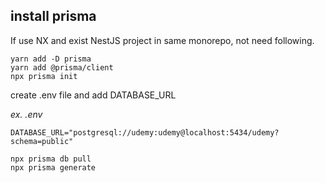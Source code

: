 ## install prisma

If use NX and exist NestJS project in same monorepo, not need following.

```shell
yarn add -D prisma
yarn add @prisma/client
npx prisma init
```

create .env file and add DATABASE_URL  

*ex. .env*  
```text
DATABASE_URL="postgresql://udemy:udemy@localhost:5434/udemy?schema=public"
```

```shell
npx prisma db pull
npx prisma generate
```